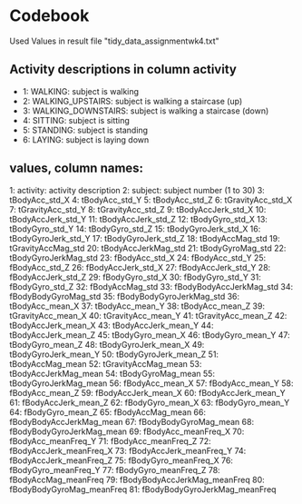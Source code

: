 # Codebook
Used Values in result file "tidy_data_assignmentwk4.txt"

## Activity descriptions in column activity
- 1: WALKING: subject is walking
- 2: WALKING_UPSTAIRS: subject is walking a staircase (up)
- 3: WALKING_DOWNSTAIRS: subject is walking a staircase (down)
- 4: SITTING: subject is sitting
- 5: STANDING: subject is standing
- 6: LAYING: subject is laying down

## values, column names:
1: activity: activity description
2: subject: subject number (1 to 30)
3: tBodyAcc_std_X
4: tBodyAcc_std_Y
5: tBodyAcc_std_Z
6: tGravityAcc_std_X
7: tGravityAcc_std_Y
8: tGravityAcc_std_Z
9: tBodyAccJerk_std_X
10: tBodyAccJerk_std_Y
11: tBodyAccJerk_std_Z
12: tBodyGyro_std_X
13: tBodyGyro_std_Y
14: tBodyGyro_std_Z
15: tBodyGyroJerk_std_X
16: tBodyGyroJerk_std_Y
17: tBodyGyroJerk_std_Z
18: tBodyAccMag_std
19: tGravityAccMag_std
20: tBodyAccJerkMag_std
21: tBodyGyroMag_std
22: tBodyGyroJerkMag_std
23: fBodyAcc_std_X
24: fBodyAcc_std_Y
25: fBodyAcc_std_Z
26: fBodyAccJerk_std_X
27: fBodyAccJerk_std_Y
28: fBodyAccJerk_std_Z
29: fBodyGyro_std_X
30: fBodyGyro_std_Y
31: fBodyGyro_std_Z
32: fBodyAccMag_std
33: fBodyBodyAccJerkMag_std
34: fBodyBodyGyroMag_std
35: fBodyBodyGyroJerkMag_std
36: tBodyAcc_mean_X
37: tBodyAcc_mean_Y
38: tBodyAcc_mean_Z
39: tGravityAcc_mean_X
40: tGravityAcc_mean_Y
41: tGravityAcc_mean_Z
42: tBodyAccJerk_mean_X
43: tBodyAccJerk_mean_Y
44: tBodyAccJerk_mean_Z
45: tBodyGyro_mean_X
46: tBodyGyro_mean_Y
47: tBodyGyro_mean_Z
48: tBodyGyroJerk_mean_X
49: tBodyGyroJerk_mean_Y
50: tBodyGyroJerk_mean_Z
51: tBodyAccMag_mean
52: tGravityAccMag_mean
53: tBodyAccJerkMag_mean
54: tBodyGyroMag_mean
55: tBodyGyroJerkMag_mean
56: fBodyAcc_mean_X
57: fBodyAcc_mean_Y
58: fBodyAcc_mean_Z
59: fBodyAccJerk_mean_X
60: fBodyAccJerk_mean_Y
61: fBodyAccJerk_mean_Z
62: fBodyGyro_mean_X
63: fBodyGyro_mean_Y
64: fBodyGyro_mean_Z
65: fBodyAccMag_mean
66: fBodyBodyAccJerkMag_mean
67: fBodyBodyGyroMag_mean
68: fBodyBodyGyroJerkMag_mean
69: fBodyAcc_meanFreq_X
70: fBodyAcc_meanFreq_Y
71: fBodyAcc_meanFreq_Z
72: fBodyAccJerk_meanFreq_X
73: fBodyAccJerk_meanFreq_Y
74: fBodyAccJerk_meanFreq_Z
75: fBodyGyro_meanFreq_X
76: fBodyGyro_meanFreq_Y
77: fBodyGyro_meanFreq_Z
78: fBodyAccMag_meanFreq
79: fBodyBodyAccJerkMag_meanFreq
80: fBodyBodyGyroMag_meanFreq
81: fBodyBodyGyroJerkMag_meanFreq
